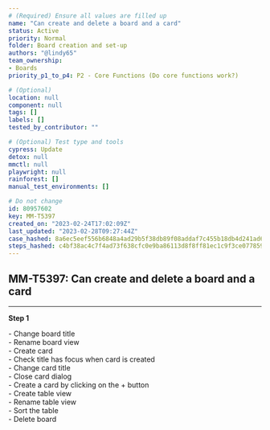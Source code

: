 ```yaml
---
# (Required) Ensure all values are filled up
name: "Can create and delete a board and a card"
status: Active
priority: Normal
folder: Board creation and set-up
authors: "@lindy65"
team_ownership: 
- Boards
priority_p1_to_p4: P2 - Core Functions (Do core functions work?)

# (Optional)
location: null
component: null
tags: []
labels: []
tested_by_contributor: ""

# (Optional) Test type and tools
cypress: Update
detox: null
mmctl: null
playwright: null
rainforest: []
manual_test_environments: []

# Do not change
id: 80957602
key: MM-T5397
created_on: "2023-02-24T17:02:09Z"
last_updated: "2023-02-28T09:27:44Z"
case_hashed: 8a6ec5eef556b6848a4ad29b5f38db89f08addaf7c455b18db4d241ad69e6ceea657b25084d71a9eb23986ba8c1e2f64
steps_hashed: c4bf38ac4c7f4ad73f638cfc0e9ba86113d8f8ff81ec1c9f3ce077859b38a2ae3c7075a3c93dbbfd65122ec2aa625915
---
```


<!-- (Auto-generated) Based on frontmatter's "key" and "name" -->

## MM-T5397: Can create and delete a board and a card

---

**Step 1**

\- Change board title\
\- Rename board view\
\- Create card\
\- Check title has focus when card is created\
\- Change card title\
\- Close card dialog\
\- Create a card by clicking on the + button\
\- Create table view\
\- Rename table view\
\- Sort the table\
\- Delete board
